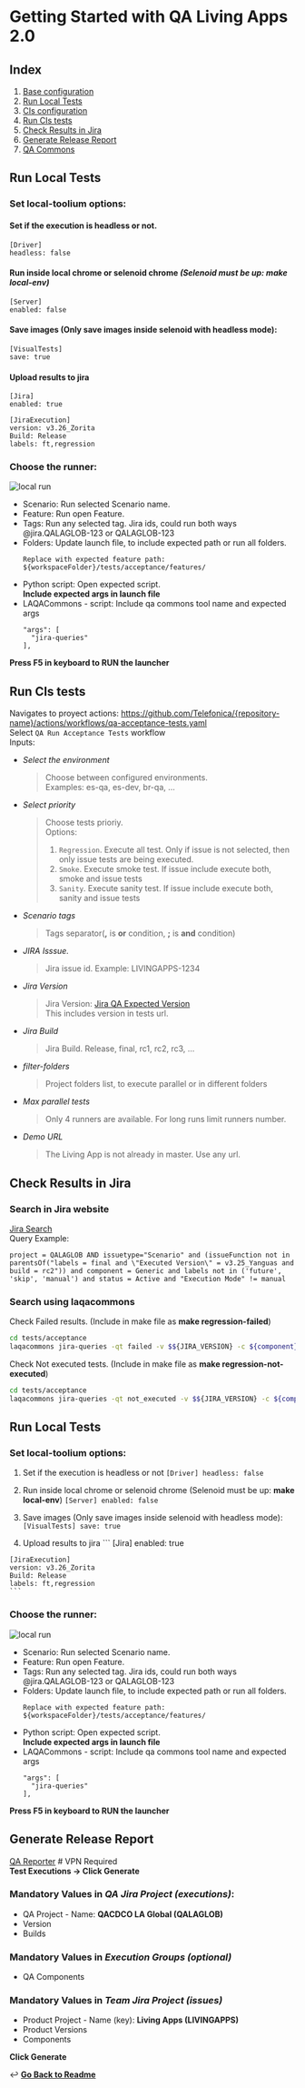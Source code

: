 # Getting Started with QA Living Apps 2.0

## Index
1. [Base configuration](./docs/base-configuration.md#base-configuration)
2. [Run Local Tests](#run-local-tests)
3. [CIs configuration](./docs/cis-configuration.md#cis)
4. [Run CIs tests](#run-cis-tests)
5. [Check Results in Jira](#check-results-in-jira)
6. [Generate Release Report](#generate-release-report)
7. [QA Commons](https://github.com/Telefonica/living-apps-qa-common)

## Run Local Tests
### Set local-toolium options:
#### Set if the execution is headless or not.
 ```
 [Driver]
 headless: false
 ```
#### Run inside local chrome or selenoid chrome _(Selenoid must be up: **make local-env**)_
 ```
 [Server]
 enabled: false
 ```
#### Save images (Only save images inside selenoid with headless mode):
```
[VisualTests]
save: true
```
#### Upload results to jira
```
[Jira]
enabled: true

[JiraExecution]
version: v3.26_Zorita
Build: Release
labels: ft,regression
```
   
### Choose the runner:
![local run](./docs/images/local-run.png)
* Scenario: Run selected Scenario name.
* Feature: Run open Feature.
* Tags: Run any selected tag. Jira ids, could run both ways @jira.QALAGLOB-123 or QALAGLOB-123
* Folders: Update launch file, to include expected path or run all folders. <br>
  ```
  Replace with expected feature path:
  ${workspaceFolder}/tests/acceptance/features/
  ```
* Python script: Open expected script.<br>
  **Include expected args in launch file**
* LAQACommons - script: Include qa commons tool name and expected args
  ```
  "args": [
    "jira-queries"
  ],
  ```

**Press F5 in keyboard to RUN the launcher**

## Run CIs tests
Navigates to proyect actions: https://github.com/Telefonica/{repository-name}/actions/workflows/qa-acceptance-tests.yaml <br>
Select `QA Run Acceptance Tests` workflow <br>
Inputs:
* _Select the environment_<br> 

  >Choose between configured environments. <br>
  >Examples: es-qa, es-dev, br-qa, ... 

* _Select priority_
  >Choose tests prioriy. <br>
  >Options: <br>
  >1. `Regression`. Execute all test. Only if issue is not selected, then only issue tests are being executed.
  >2. `Smoke`. Execute smoke test. If issue include execute both, smoke and issue tests
  >3. `Sanity`. Execute sanity test. If issue include execute both, sanity and issue tests

* _Scenario tags_ 
  >Tags separator(**,** is **or** condition, **;** is **and** condition)

* _JIRA Isssue._
  > Jira issue id. Example: LIVINGAPPS-1234

* _Jira Version_
  > Jira Version: [Jira QA Expected Version](https://jira.tid.es/plugins/servlet/project-config/QALAGLOB/administer-versions?status=unreleased)<br>
  > This includes version in tests url.

* _Jira Build_
  > Jira Build. Release, final, rc1, rc2, rc3, ...

* _filter-folders_
  > Project folders list, to execute parallel or in different folders

* _Max parallel tests_
  > Only 4 runners are available. For long runs limit runners number.

* _Demo URL_
  > The Living App is not already in master. Use any url.

## Check Results in Jira

### Search in Jira website
[Jira Search](https://jira.tid.es/browse/QALAGLOB-727741?jql=project%20%3D%20QALAGLOB%20ORDER%20BY%20created%20DESC)<br>
Query Example:
```
project = QALAGLOB AND issuetype="Scenario" and (issueFunction not in parentsOf("labels = final and \"Executed Version\" = v3.25_Yanguas and build = rc2")) and component = Generic and labels not in ('future', 'skip', 'manual') and status = Active and "Execution Mode" != manual
```

### Search using laqacommons
Check Failed results. (Include in make file as **make regression-failed**)

```bash
cd tests/acceptance
laqacommons jira-queries -qt failed -v $${JIRA_VERSION} -c ${component} -p regression -b Release
```

Check Not executed tests. (Include in make file as **make regression-not-executed**)
```bash
cd tests/acceptance
laqacommons jira-queries -qt not_executed -v $${JIRA_VERSION} -c ${component} -p regression -b Release
```

## Run Local Tests

### Set local-toolium options:
   1. Set if the execution is headless or not
    ```
    [Driver]
    headless: false
    ```
   2. Run inside local chrome or selenoid chrome (Selenoid must be up: **make local-env**)
    ```
    [Server]
    enabled: false
    ```

   3. Save images (Only save images inside selenoid with headless mode):
    ```
    [VisualTests]
    save: true
    ```
   4. Upload results to jira
    ```
    [Jira]
    enabled: true

    [JiraExecution]
    version: v3.26_Zorita
    Build: Release
    labels: ft,regression
    ```
   
### Choose the runner:
![local run](./docs/images/local-run.png)
* Scenario: Run selected Scenario name.
* Feature: Run open Feature.
* Tags: Run any selected tag. Jira ids, could run both ways @jira.QALAGLOB-123 or QALAGLOB-123
* Folders: Update launch file, to include expected path or run all folders. <br>
  ```
  Replace with expected feature path:
  ${workspaceFolder}/tests/acceptance/features/
  ```
* Python script: Open expected script.<br>
  **Include expected args in launch file**
* LAQACommons - script: Include qa commons tool name and expected args
  ```
  "args": [
    "jira-queries"
  ],
  ```

**Press F5 in keyboard to RUN the launcher**

## Generate Release Report
[QA Reporter](http://qacdco.hi.inet/qacdco-reporter) # VPN Required <br>
**Test Executions -> Click Generate**

### Mandatory Values in _QA Jira Project (executions)_:
* QA Project - Name: **QACDCO LA Global  (QALAGLOB)**
* Version
* Builds
### Mandatory Values in _Execution Groups (optional)_
* QA Components
### Mandatory Values in _Team Jira Project (issues)_
* Product Project - Name (key): **Living Apps (LIVINGAPPS)**
* Product Versions
* Components

**Click Generate**


↩️ **[Go Back to Readme](../../README.md)**